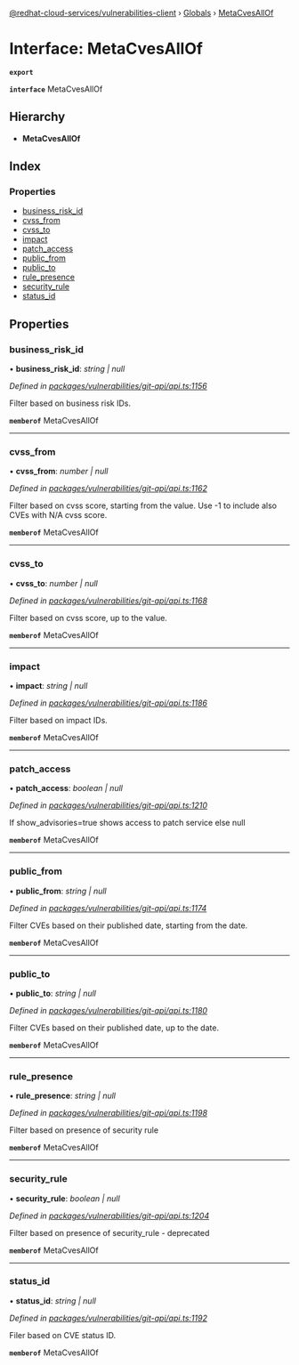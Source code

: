 [@redhat-cloud-services/vulnerabilities-client](../README.md) › [Globals](../globals.md) › [MetaCvesAllOf](metacvesallof.md)

# Interface: MetaCvesAllOf

**`export`** 

**`interface`** MetaCvesAllOf

## Hierarchy

* **MetaCvesAllOf**

## Index

### Properties

* [business_risk_id](metacvesallof.md#business_risk_id)
* [cvss_from](metacvesallof.md#cvss_from)
* [cvss_to](metacvesallof.md#cvss_to)
* [impact](metacvesallof.md#impact)
* [patch_access](metacvesallof.md#patch_access)
* [public_from](metacvesallof.md#public_from)
* [public_to](metacvesallof.md#public_to)
* [rule_presence](metacvesallof.md#rule_presence)
* [security_rule](metacvesallof.md#security_rule)
* [status_id](metacvesallof.md#status_id)

## Properties

###  business_risk_id

• **business_risk_id**: *string | null*

*Defined in [packages/vulnerabilities/git-api/api.ts:1156](https://github.com/RedHatInsights/javascript-clients/blob/master/packages/vulnerabilities/git-api/api.ts#L1156)*

Filter based on business risk IDs.

**`memberof`** MetaCvesAllOf

___

###  cvss_from

• **cvss_from**: *number | null*

*Defined in [packages/vulnerabilities/git-api/api.ts:1162](https://github.com/RedHatInsights/javascript-clients/blob/master/packages/vulnerabilities/git-api/api.ts#L1162)*

Filter based on cvss score, starting from the value. Use -1 to include also CVEs with N/A cvss score.

**`memberof`** MetaCvesAllOf

___

###  cvss_to

• **cvss_to**: *number | null*

*Defined in [packages/vulnerabilities/git-api/api.ts:1168](https://github.com/RedHatInsights/javascript-clients/blob/master/packages/vulnerabilities/git-api/api.ts#L1168)*

Filter based on cvss score, up to the value.

**`memberof`** MetaCvesAllOf

___

###  impact

• **impact**: *string | null*

*Defined in [packages/vulnerabilities/git-api/api.ts:1186](https://github.com/RedHatInsights/javascript-clients/blob/master/packages/vulnerabilities/git-api/api.ts#L1186)*

Filter based on impact IDs.

**`memberof`** MetaCvesAllOf

___

###  patch_access

• **patch_access**: *boolean | null*

*Defined in [packages/vulnerabilities/git-api/api.ts:1210](https://github.com/RedHatInsights/javascript-clients/blob/master/packages/vulnerabilities/git-api/api.ts#L1210)*

If show_advisories=true shows access to patch service else null

**`memberof`** MetaCvesAllOf

___

###  public_from

• **public_from**: *string | null*

*Defined in [packages/vulnerabilities/git-api/api.ts:1174](https://github.com/RedHatInsights/javascript-clients/blob/master/packages/vulnerabilities/git-api/api.ts#L1174)*

Filter CVEs based on their published date, starting from the date.

**`memberof`** MetaCvesAllOf

___

###  public_to

• **public_to**: *string | null*

*Defined in [packages/vulnerabilities/git-api/api.ts:1180](https://github.com/RedHatInsights/javascript-clients/blob/master/packages/vulnerabilities/git-api/api.ts#L1180)*

Filter CVEs based on their published date, up to the date.

**`memberof`** MetaCvesAllOf

___

###  rule_presence

• **rule_presence**: *string | null*

*Defined in [packages/vulnerabilities/git-api/api.ts:1198](https://github.com/RedHatInsights/javascript-clients/blob/master/packages/vulnerabilities/git-api/api.ts#L1198)*

Filter based on presence of security rule

**`memberof`** MetaCvesAllOf

___

###  security_rule

• **security_rule**: *boolean | null*

*Defined in [packages/vulnerabilities/git-api/api.ts:1204](https://github.com/RedHatInsights/javascript-clients/blob/master/packages/vulnerabilities/git-api/api.ts#L1204)*

Filter based on presence of security_rule - deprecated

**`memberof`** MetaCvesAllOf

___

###  status_id

• **status_id**: *string | null*

*Defined in [packages/vulnerabilities/git-api/api.ts:1192](https://github.com/RedHatInsights/javascript-clients/blob/master/packages/vulnerabilities/git-api/api.ts#L1192)*

Filer based on CVE status ID.

**`memberof`** MetaCvesAllOf

